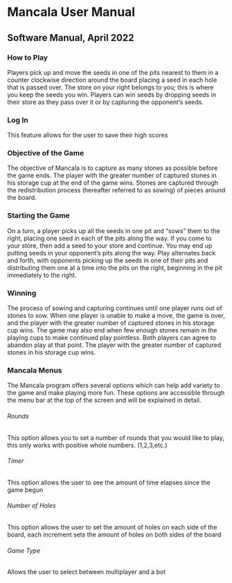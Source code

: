 # Mancala User Manual
## Software Manual, April 2022
### How to Play
Players pick up and move the seeds in one of the pits nearest to them in a counter clockwise direction around the board placing a seed in each hole that is passed over. The store on your right belongs to you; this is where you keep the seeds you win. Players can win seeds by dropping seeds in their store as they pass over it or by capturing the opponent’s seeds.
### Log In
This feature allows for the user to save their high scores
### Objective of the Game
The objective of Mancala is to capture as many stones as possible before the game ends. The player with the greater number of captured stones in his storage cup at the end of the game wins. Stones are captured through the redistribution process (hereafter referred to as sowing) of pieces around the board.
### Starting the Game
On a turn, a player picks up all the seeds in one pit and “sows” them to the right, placing one seed in each of the pits along the way. If you come to your store, then add a seed to your store and continue. You may end up putting seeds in your opponent’s pits along the way. Play alternates back and forth, with opponents picking up the seeds in one of their pits and distributing them one at a time into the pits on the right, beginning in the pit immediately to the right.
### Winning
The process of sowing and capturing continues until one player runs out of stones to sow. When one player is unable to make a move, the game is over, and the player with the greater number of captured stones in his storage cup wins. The game may also end when few enough stones remain in the playing cups to make continued play pointless. Both players can agree to abandon play at that point. The player with the greater number of captured stones in his storage cup wins. 
### Mancala Menus
The Mancala program offers several options which can help add variety to the game and make playing more fun. These options are accessible through the menu bar at the top of the screen and will be explained in detail.
###### Rounds
This option allows you to set a number of rounds that you would like to play, this only works with positive whole numbers. (1,2,3,etc.)
###### Timer
This option allows the user to see the amount of time elapses since the game begun
###### Number of Holes
This option allows the user to set the amount of holes on each side of the board, each increment sets the amount of holes on both sides of the board
###### Game Type
Allows the user to select between multiplayer and a bot
